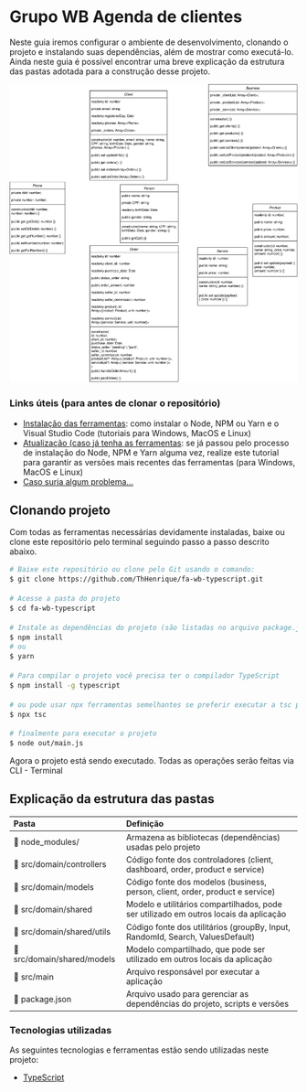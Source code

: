 # Grupo WB Agenda de clientes

Neste guia iremos configurar o ambiente de desenvolvimento, clonando o projeto e instalando suas dependências, além de mostrar como executá-lo. Ainda neste guia é possível encontrar uma breve explicação da estrutura das pastas adotada para a construção desse projeto.

![Diagrama de classes](./fa-wb-typescript.drawio.svg)

### Links úteis (para antes de clonar o repositório)

- [Instalação das ferramentas](https://www.notion.so/Instala-o-das-ferramentas-405f3e8b014649cbb422dee6b5bd0535): como instalar o Node, NPM ou Yarn e o Visual Studio Code (tutoriais para Windows, MacOS e Linux)
- [Atualização (caso já tenha as ferramentas](https://www.notion.so/Atualiza-o-vers-es-diferentes-09abff4d88d44c459a7c7a925ad15bfa): se já passou pelo processo de instalação do Node, NPM e Yarn alguma vez, realize este tutorial para garantir as versões mais recentes das ferramentas (para Windows, MacOS e Linux)
- [Caso surja algum problema...](https://www.notion.so/Tive-problemas-e-agora-c67378e1319d4723a3211aad8eb987c6)

## Clonando projeto

Com todas as ferramentas necessárias devidamente instaladas, baixe ou clone este repositório pelo terminal seguindo passo a passo descrito abaixo.

```bash
# Baixe este repositório ou clone pelo Git usando o comando:
$ git clone https://github.com/ThHenrique/fa-wb-typescript.git

# Acesse a pasta do projeto
$ cd fa-wb-typescript

# Instale as dependências do projeto (são listadas no arquivo package.json)
$ npm install
# ou
$ yarn

# Para compilar o projeto você precisa ter o compilador TypeScript
$ npm install -g typescript

# ou pode usar npx ferramentas semelhantes se preferir executar a tsc partir de um node_modules pacote local .
$ npx tsc

# finalmente para executar o projeto
$ node out/main.js

```

Agora o projeto está sendo executado. Todas as operações serão feitas via CLI - Terminal

## Explicação da estrutura das pastas

| Pasta                                       | Definição                                                                             |
| :------------------------------------------ | :------------------------------------------------------------------------------------ |
| :open_file_folder: node_modules/            | Armazena as bibliotecas (dependências) usadas pelo projeto                            |
| :open_file_folder: src/domain/controllers   | Código fonte dos controladores (client, dashboard, order, product e service)          |
| :open_file_folder: src/domain/models        | Código fonte dos modelos (business, person, client, order, product e service)         |
| :open_file_folder: src/domain/shared        | Modelo e utilitários compartilhados, pode ser utilizado em outros locais da aplicação |
| :open_file_folder: src/domain/shared/utils  | Código fonte dos utilitários (groupBy, Input, RandomId, Search, ValuesDefault)        |
| :open_file_folder: src/domain/shared/models | Modelo compartilhado, que pode ser utilizado em outros locais da aplicação            |
| :open_file_folder: src/main                 | Arquivo responsável por executar a aplicação                                          |
| :page_facing_up: package.json               | Arquivo usado para gerenciar as dependências do projeto, scripts e versões            |

### Tecnologias utilizadas

As seguintes tecnologias e ferramentas estão sendo utilizadas neste projeto:

- [TypeScript](https://www.typescriptlang.org/)
